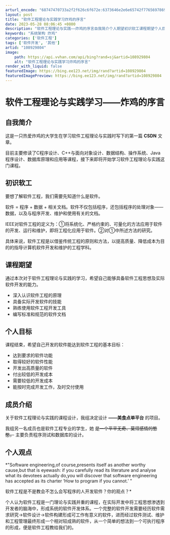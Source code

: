 ```yaml
---
arturl_encode: "68747470733a2f2f626c6f672e:6373646e2e6e65742f77656978696e5f34333930383634322f:61727469636c652f64657461696c732f313038393239383034"
layout: post
title: "软件工程理论与实践学习炸鸡的序言"
date: 2023-05-28 08:06:45 +0800
description: "软件工程理论与实践——炸鸡的序言自我简介个人期望初识软工课程期望个人目标成员介绍个人观点自我简介这是"
keywords: "系统架构 炸鸡"
categories: ['软件工程']
tags: ['软件开发', '其他']
artid: "108929804"
image:
    path: https://api.vvhan.com/api/bing?rand=sj&artid=108929804
    alt: "软件工程理论与实践学习炸鸡的序言"
render_with_liquid: false
featuredImage: https://bing.ee123.net/img/rand?artid=108929804
featuredImagePreview: https://bing.ee123.net/img/rand?artid=108929804
---
```


# 软件工程理论与实践学习——炸鸡的序言

## 自我简介

这是一只热爱炸鸡的大学生在学习软件工程理论与实践时写下的第一篇
**CSDN**
文章。
  
目前主要修读了C程序设计、C++与面向对象设计、数据结构、操作系统、Java程序设计、数据库原理和应用等课程，接下来即将开始学习软件工程理论与实践这门课程。

## 初识软工

要想了解软件工程，我们需要先知道什么是软件。
  
软件 = 程序 + 数据 + 相关文档。软件不仅包括程序，还包括程序的处理对象——数据，以及与程序开发、维护和使用有关的文档。
  
IEEE对软件工程的定义为：①将系统化、严格约束的、可量化的方法应用于软件的开发、运行和维护，即将工程化应用于软件。②对①中所述方法的研究。
  
具体来说，软件工程是以借鉴传统工程的原则和方法，以提高质量、降低成本为目的的指导计算机软件开发和维护的工程学科。

## 课程期望

通过本次对于软件工程理论与实践的学习，希望自己能够具备软件工程思想及实际软件开发的能力。

* 深入认识软件工程的原理
* 具备实际开发软件的技能
* 熟练使用软件工程开发工具
* 编写标准和规范的软件文档

## 个人目标

课程结束，希望自己开发的软件能达到软件工程的基本目标：

* 达到要求的软件功能
* 取得较好的软件性能
* 开发出高质量的软件
* 付出较低的开发成本
* 需要较低的开发成本
* 能按时完成开发工作，及时交付使用

## 成员介绍

关于软件工程理论与实践的课程设计，我组决定设计
**——美食点单平台**
的项目。
  
我组另一名成员也是软件工程专业的学生，她
~~是一个平平无奇、莫得感情的憨憨，~~
主要负责程序测试和数据库的设计。

## 个人观点

*"Software engineering,of course,presents itself as another worthy cause,but that is eyewash: if you carefully read its literature and analyse what its devotees actually do,you will discover that software engineering has accepted as its charter ‘How to program if you cannot.’ "
  
软件工程是不是教会不怎么会写程序的人开发软件？你的观点？*

个人认为软件工程是一门理论与实践并重的课程，在实际开发中将工程思想渗透到开发者的脑海中，形成系统的软件开发体系。一个完整的软件开发需要经历软件需求研究→软件设计→软件构建形成可工作有意义的软件，进而经过软件测试、维护和工程管理最终形成一个相对较成熟的软件，从一个简单的想法到一个可执行程序的形成，便是软件工程教给我们的。